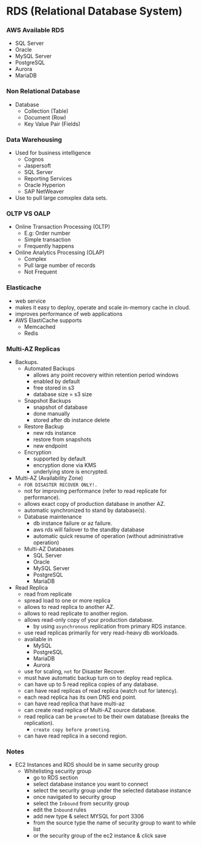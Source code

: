 # RDS (Relational Database System)

### AWS Available RDS
- SQL Server
- Oracle
- MySQL Server
- PostgreSQL
- Aurora
- MariaDB

### Non Relational Database
- Database
    - Collection (Table)
    - Document (Row)
    - Key Value Pair (Fields)

### Data Warehousing
- Used for business intelligence
    - Cognos
    - Jaspersoft
    - SQL Server
    - Reporting Services
    - Oracle Hyperion
    - SAP NetWeaver
- Use to pull large comxplex data sets.

### OLTP VS OALP
- Online Transaction Processing (OLTP)
    - E.g: Order number
    - Simple transaction
    - Frequently happens
- Online Analytics Processing (OLAP)
    - Complex
    - Pull large number of records
    - Not Frequent

### Elasticache
- web service
- makes it easy to deploy, operate and scale in-memory cache in cloud.
- improves performance of web applications
- AWS ElastiCache supports
    - Memcached
    - Redis

### Multi-AZ Replicas

- Backups.
    - Automated Backups
        - allows any point recovery within retention period windows
        - enabled by default
        - free stored in s3
        - database size = s3 size
    - Snapshot Backups
        - snapshot of database
        - done manually
        - stored after db instance delete
    - Restore Backup
        - new rds instance
        - restore from snapshots
        - new endpoint
    - Encryption
        - supported by default
        - encryption done via KMS
        - underlying store is encrypted.
- Multi-AZ (Availability Zone)
    - `FOR DISASTER RECOVER ONLY!.`
    - not for improving performance (refer to read replicate for performance).
    - allows exact copy of production database in another AZ.
    - automatic synchronized to stand by database(s).
    - Database maintenance
        - db instance failure or az failure.
        - aws rds will failover to the standby database
        - automatic quick resume of operation (without administrative operation)
    - Multi-AZ Databases
        - SQL Server
        - Oracle
        - MySQL Server
        - PostgreSQL
        - MariaDB
- Read Replica
    - read from replicate
    - spread load to one or more replica
    - allows to read replica to another AZ.
    - allows to read replicate to another region.
    - allows read-only copy of your production database.
        - by using `asynchronous` replication from primary RDS instance.
    - use read replicas primarily for very read-heavy db workloads.
    - available in 
        - MySQL
        - PostgreSQL
        - MariaDB
        - Aurora
    - use for scaling, `not` for Disaster Recover.
    - must have automatic backup turn on to deploy read replica.
    - can have up to 5 read replica copies of any database.
    - can have read replicas of read replica (watch out for latency).
    - each read replica has its own DNS end point.
    - can have read replica that have multi-az
    - can create read replica of Multi-AZ source database.
    - read replica can be `promoted` to be their own database (breaks the replication).
        - `create copy before promoting`.
    - can have read replica in a second region.
    


### Notes
- EC2 Instances and RDS should be in same security group
    - Whitelisting security group
        - go to RDS section
        - select database instance you want to connect
        - select the security group under the selected database instance
        - once navigated to security group
        - select the `Inbound` from security group
        - edit the `Inbound` rules
        - add new type & select MYSQL for port 3306
        - from the source type the name of security group to want to while list
        - or the security group of the ec2 instance & click save
